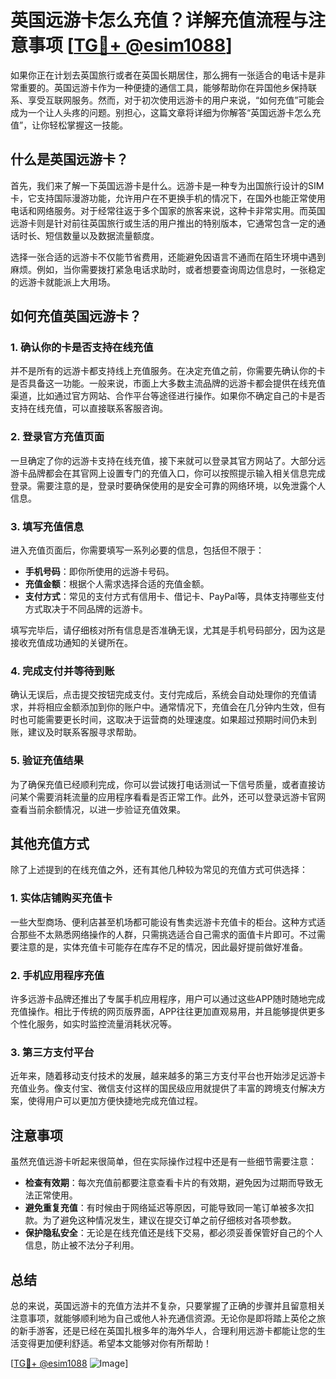 # 英国远游卡怎么充值？详解充值流程与注意事项 [[TG💪+ @esim1088](https://t.me/s/esim1088)]

如果你正在计划去英国旅行或者在英国长期居住，那么拥有一张适合的电话卡是非常重要的。英国远游卡作为一种便捷的通信工具，能够帮助你在异国他乡保持联系、享受互联网服务。然而，对于初次使用远游卡的用户来说，“如何充值”可能会成为一个让人头疼的问题。别担心，这篇文章将详细为你解答“英国远游卡怎么充值”，让你轻松掌握这一技能。

## 什么是英国远游卡？

首先，我们来了解一下英国远游卡是什么。远游卡是一种专为出国旅行设计的SIM卡，它支持国际漫游功能，允许用户在不更换手机的情况下，在国外也能正常使用电话和网络服务。对于经常往返于多个国家的旅客来说，这种卡非常实用。而英国远游卡则是针对前往英国旅行或生活的用户推出的特别版本，它通常包含一定的通话时长、短信数量以及数据流量额度。

选择一张合适的远游卡不仅能节省费用，还能避免因语言不通而在陌生环境中遇到麻烦。例如，当你需要拨打紧急电话求助时，或者想要查询周边信息时，一张稳定的远游卡就能派上大用场。

## 如何充值英国远游卡？

### 1. 确认你的卡是否支持在线充值

并不是所有的远游卡都支持线上充值服务。在决定充值之前，你需要先确认你的卡是否具备这一功能。一般来说，市面上大多数主流品牌的远游卡都会提供在线充值渠道，比如通过官方网站、合作平台等途径进行操作。如果你不确定自己的卡是否支持在线充值，可以直接联系客服咨询。

### 2. 登录官方充值页面

一旦确定了你的远游卡支持在线充值，接下来就可以登录其官方网站了。大部分远游卡品牌都会在其官网上设置专门的充值入口，你可以按照提示输入相关信息完成登录。需要注意的是，登录时要确保使用的是安全可靠的网络环境，以免泄露个人信息。

### 3. 填写充值信息

进入充值页面后，你需要填写一系列必要的信息，包括但不限于：

- **手机号码**：即你所使用的远游卡号码。
- **充值金额**：根据个人需求选择合适的充值金额。
- **支付方式**：常见的支付方式有信用卡、借记卡、PayPal等，具体支持哪些支付方式取决于不同品牌的远游卡。

填写完毕后，请仔细核对所有信息是否准确无误，尤其是手机号码部分，因为这是接收充值成功通知的关键所在。

### 4. 完成支付并等待到账

确认无误后，点击提交按钮完成支付。支付完成后，系统会自动处理你的充值请求，并将相应金额添加到你的账户中。通常情况下，充值会在几分钟内生效，但有时也可能需要更长时间，这取决于运营商的处理速度。如果超过预期时间仍未到账，建议及时联系客服寻求帮助。

### 5. 验证充值结果

为了确保充值已经顺利完成，你可以尝试拨打电话测试一下信号质量，或者直接访问某个需要消耗流量的应用程序看看是否正常工作。此外，还可以登录远游卡官网查看当前余额情况，以进一步验证充值效果。

## 其他充值方式

除了上述提到的在线充值之外，还有其他几种较为常见的充值方式可供选择：

### 1. 实体店铺购买充值卡

一些大型商场、便利店甚至机场都可能设有售卖远游卡充值卡的柜台。这种方式适合那些不太熟悉网络操作的人群，只需挑选适合自己需求的面值卡片即可。不过需要注意的是，实体充值卡可能存在库存不足的情况，因此最好提前做好准备。

### 2. 手机应用程序充值

许多远游卡品牌还推出了专属手机应用程序，用户可以通过这些APP随时随地完成充值操作。相比于传统的网页版界面，APP往往更加直观易用，并且能够提供更多个性化服务，如实时监控流量消耗状况等。

### 3. 第三方支付平台

近年来，随着移动支付技术的发展，越来越多的第三方支付平台也开始涉足远游卡充值业务。像支付宝、微信支付这样的国民级应用就提供了丰富的跨境支付解决方案，使得用户可以更加方便快捷地完成充值过程。

## 注意事项

虽然充值远游卡听起来很简单，但在实际操作过程中还是有一些细节需要注意：

- **检查有效期**：每次充值前都要注意查看卡片的有效期，避免因为过期而导致无法正常使用。
- **避免重复充值**：有时候由于网络延迟等原因，可能导致同一笔订单被多次扣款。为了避免这种情况发生，建议在提交订单之前仔细核对各项参数。
- **保护隐私安全**：无论是在线充值还是线下交易，都必须妥善保管好自己的个人信息，防止被不法分子利用。

## 总结

总的来说，英国远游卡的充值方法并不复杂，只要掌握了正确的步骤并且留意相关注意事项，就能够顺利地为自己或他人补充通信资源。无论你是即将踏上英伦之旅的新手游客，还是已经在英国扎根多年的海外华人，合理利用远游卡都能让您的生活变得更加便利舒适。希望本文能够对你有所帮助！

[[TG💪+ @esim1088](https://t.me/s/esim1088) ![Image](https://i.postimg.cc/4NQfJmqS/Snipaste-2025-05-13-00-14-12.png)]